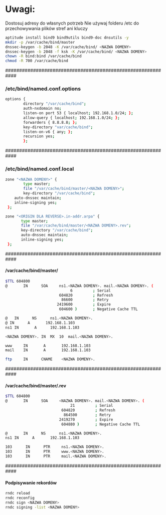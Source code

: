 # Uwagi:
 Dostosuj adresy do własnych potrzeb
 Nie używaj folderu /etc do przechowywania plików stref ani kluczy
```bash
aptitude install bind9 bind9utils bind9-doc dnsutils -y 
mkdir -p /var/cache/bind/master
dnssec-keygen -b 2048 -K /var/cache/bind/ <NAZWA DOMENY>
dnssec-keygen -b 2048 -f ksk -K /var/cache/bind/ <NAZWA DOMENY>
chown -R bind:bind /var/cache/bind
chmod -R 700 /var/cache/bind
```
############################################################
### /etc/bind/named.conf.options
```bash
options {
        directory "/var/cache/bind";
        auth-nxdomain no;
        listen-on port 53 { localhost; 192.168.1.0/24; };
        allow-query { localhost; 192.168.1.0/24; };
        forwarders { 8.8.8.8; };
        key-directory "var/cache/bind";
        listen-on-v6 { any; };
        recursion yes;
        };
```
############################################################
### /etc/bind/named.conf.local
```bash
zone "<NAZWA DOMENY>" {
        type master;
        file "/var/cache/bind/master/<NAZWA DOMENY>";
        key-directory "/var/cache/bind";
	auto-dnssec maintain;
	inline-signing yes;
 };

zone "<ORIGIN DLA REVERSE>.in-addr.arpa" {
       type master;
       file "/var/cache/bind/master/<NAZWA DOMENY>.rev";
       key-directory "/var/cache/bind";
       auto-dnssec maintain;
       inline-signing yes;
 };
```
 
 ############################################################
#### /var/cache/bind/master/<NAZWA DOMENY>
 ``` bash
 $TTL 604800
@       IN      SOA     ns1.<NAZWA DOMENY>. mail.<NAZWA DOMENY>. (
                              6         ; Serial
                         604820         ; Refresh
                          86600         ; Retry
                        2419600         ; Expire
                         604600 )       ; Negative Cache TTL

@	IN      NS      ns1.<NAZWA DOMENY>.
@ IN      A       192.168.1.103
ns1 IN       A      192.168.1.103

<NAZWA DOMENY>. IN  MX  10  mail.<NAZWA DOMENY>.

www     IN       A       192.168.1.103
mail    IN       A       192.168.1.103

ftp     IN      CNAME    <NAZWA DOMENY>.
``` 


############################################################
#### /var/cache/bind/master/<NAZWA DOMENY>.rev

``` bash
$TTL 604800
@       IN      SOA     <NAZWA DOMENY>. mail.<NAZWA DOMENY>. (
                             21         ; Serial
                         604820         ; Refresh
                          864500        ; Retry
                        2419270         ; Expire
                         604880 )       ; Negative Cache TTL

@       IN      NS      ns1.<NAZWA DOMENY>.
ns1 IN      A       192.168.1.103

103      IN      PTR     ns1.<NAZWA DOMENY>.
103      IN      PTR     www.<NAZWA DOMENY>.
103      IN      PTR     mail.<NAZWA DOMENY>.
 ```
############################################################
#### Podpisywanie rekordów
 ``` bash
rndc reload
rndc reconfig
rndc sign <NAZWA DOMENY>
rndc signing -list <NAZWA DOMENY>
```
